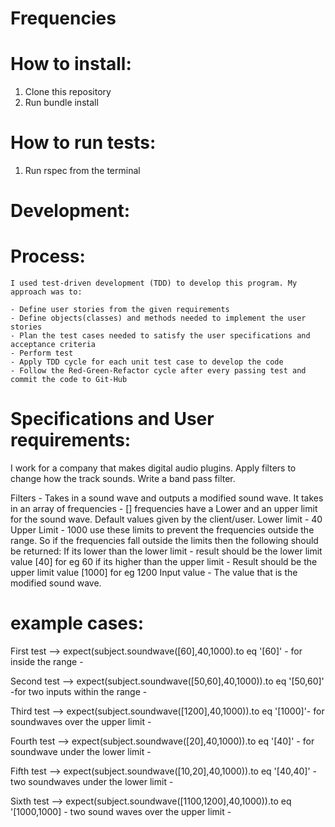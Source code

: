 # Frequencies

# How to install:

1. Clone this repository
2. Run bundle install

# How to run tests:

1. Run rspec from the terminal

# Development:

# Process:
    I used test-driven development (TDD) to develop this program. My approach was to:

    - Define user stories from the given requirements
    - Define objects(classes) and methods needed to implement the user stories
    - Plan the test cases needed to satisfy the user specifications and acceptance criteria
    - Perform test
    - Apply TDD cycle for each unit test case to develop the code
    - Follow the Red-Green-Refactor cycle after every passing test and commit the code to Git-Hub




# Specifications and User requirements:

 I work for a company that makes digital audio plugins. 
 Apply filters to change how the track sounds.
 Write a band pass filter.

 Filters - Takes in a sound wave and outputs a modified sound wave.
 It takes in an array of frequencies - []
 frequencies have a Lower and an upper limit for the sound wave.
 Default values given by the client/user. 
 Lower limit - 40
 Upper Limit - 1000
 use these limits to prevent the frequencies outside the range. So if the frequencies fall outside the limits then the following should be returned:
 If its lower than the lower limit - result should be the lower limit value [40] for eg 60
 if its higher than the upper limit - Result should be the upper limit value [1000] for eg 1200
 Input value - The value that is the modified sound wave.

#  example cases:

  First test --> expect(subject.soundwave([60],40,1000).to eq '[60]' - for inside the range -

  Second test --> expect(subject.soundwave([50,60],40,1000)).to eq '[50,60]' -for two inputs within the range -

 Third test --> expect(subject.soundwave([1200],40,1000)).to eq '[1000]'- for soundwaves over the upper limit - 

 Fourth test --> expect(subject.soundwave([20],40,1000)).to eq '[40]' - for soundwave under the lower limit -

 Fifth test --> expect(subject.soundwave([10,20],40,1000)).to eq '[40,40]' - two soundwaves under the lower limit -

 Sixth test --> expect(subject.soundwave([1100,1200],40,1000)).to eq '[1000,1000] - two sound waves over the upper limit -


